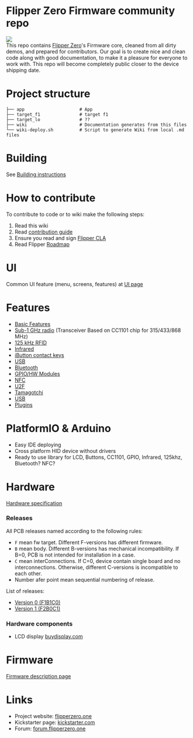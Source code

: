 # Flipper Zero Firmware community repo

![](https://github.com/Flipper-Zero/wiki/blob/master/images/firmware-wiki-header.gif)  
This repo contains [Flipper Zero](https://flipperzero.one/zero)'s Firmware core, cleaned from all dirty demos, and prepared for contributors. Our goal is to create nice and clean code along with good documentation, to make it a pleasure for everyone to work with.  This repo will become completely public closer to the device shipping date. 

# Project structure
```
├── app                     # App
├── target_f1               # target f1
├── target_lo               # ??
├── wiki                    # Documentation generates from this files
└── wiki-deploy.sh          # Script to generate Wiki from local .md files
```

# Building

See [Building instructions](https://github.com/Flipper-Zero/flipperzero-firmware-community/wiki/Firmware#building)

# How to contribute

To contribute to code or to wiki make the following steps:

1. Read this wiki
2. Read [contribution guide](https://github.com/Flipper-Zero/flipperzero-firmware-community/wiki/Contributing)
3. Ensure you read and sign [Flipper CLA](https://cla-assistant.io/glitchcore/flipper-cla-host)
4. Read Flipper [Roadmap](https://github.com/Flipper-Zero/flipperzero-firmware-community/wiki/Flipper-roadmap)

# UI

Common UI feature (menu, screens, features) at [UI page](https://github.com/Flipper-Zero/flipperzero-firmware-community/wiki/UI)

# Features

* [Basic Features](https://github.com/Flipper-Zero/flipperzero-firmware-community/wiki/Basic-features)
* [Sub-1 GHz radio](https://github.com/Flipper-Zero/flipperzero-firmware-community/wiki/Sub-1-GHz-radio) (Transceiver Based on CC1101 chip for 315/433/868 MHz)
* [125 kHz RFID](https://github.com/Flipper-Zero/flipperzero-firmware-community/wiki/125-kHz-RFID)
* [Infrared](https://github.com/Flipper-Zero/flipperzero-firmware-community/wiki/Infrared)
* [iButton contact keys](https://github.com/Flipper-Zero/flipperzero-firmware-community/wiki/iButton-contact-keys)
* [USB](https://github.com/Flipper-Zero/flipperzero-firmware-community/wiki/USB)
* [Bluetooth](https://github.com/Flipper-Zero/flipperzero-firmware-community/wiki/Bluetooth)
* [GPIO/HW Modules](https://github.com/Flipper-Zero/flipperzero-firmware-community/wiki/GPIO)
* [NFC](https://github.com/Flipper-Zero/flipperzero-firmware-community/wiki/NFC)
* [U2F](https://github.com/Flipper-Zero/flipperzero-firmware-community/wiki/U2F)
* [Tamagotchi](https://github.com/Flipper-Zero/flipperzero-firmware-community/wiki/Tamagotchi)
* [USB](https://github.com/Flipper-Zero/flipperzero-firmware-community/wiki/USB)
* [Plugins](https://github.com/Flipper-Zero/flipperzero-firmware-community/wiki/Plugins)

# PlatformIO & Arduino
* Easy IDE deploying 
* Cross platform HID device without drivers
* Ready to use library for LCD, Buttons, CC1101, GPIO, Infrared, 125khz, Bluetooth? NFC?

# Hardware

[Hardware specification](https://github.com/Flipper-Zero/flipperzero-firmware-community/wiki/Hardware-specification)

### Releases

All PCB releases named according to the following rules:

* `F` mean fw target. Different F-versions has different firmware.
* `B` mean body. Different B-versions has mechanical incompatibility. If B=0, PCB is not intended for installation in a case.
* `C` mean interConnections. If С=0, device contain single board and no interconnections. Otherwise, different C-versions is incompatible to each other.
* Number afer point mean sequential numbering of release.

List of releases:

* [Version 0 (F1B1C0)](https://github.com/Flipper-Zero/flipperzero-firmware-community/wiki/Hardware-version-F1B1C0.0)
* [Version 1 (F2B0C1)](https://github.com/Flipper-Zero/flipperzero-firmware-community/wiki/Hardware-version-F2B0C1.1)

### Hardware components

* LCD display [buydisplay.com](https://www.buydisplay.com/1-4-inch-graphic-128x64-lcd-module-serial-spi-st7565-black-on-white)

# Firmware

[Firmware description page](https://github.com/Flipper-Zero/flipperzero-firmware-community/wiki/Firmware)

# Links

* Project website: [flipperzero.one](https://flipperzero.one)
* Kickstarter page: [kickstarter.com](https://www.kickstarter.com/projects/flipper-devices/flipper-zero-tamagochi-for-hackers)
* Forum: [forum.flipperzero.one](https://forum.flipperzero.one/)
